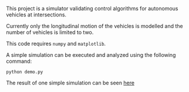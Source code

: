 This project is a simulator validating control algorithms for autonomous vehicles at intersections.

Currently only the longitudinal motion of the vehicles is modelled and the number of vehicles is limited to two.

This code requires `numpy` and `matplotlib`.

A simple simulation can be executed and analyzed using the following command:

    python demo.py

The result of one simple simulation can be seen [here](http://youtu.be/PcqIsDTMEl0)
